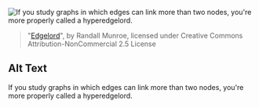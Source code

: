 ![If you study graphs in which edges can link more than two nodes, you're more properly called a hyperedgelord.](https://imgs.xkcd.com/comics/edgelord.png)
> "[Edgelord](https://xkcd.com/2036/)", by Randall Munroe, licensed under Creative Commons Attribution-NonCommercial 2.5 License

## Alt Text
If you study graphs in which edges can link more than two nodes, you're more properly called a hyperedgelord.
